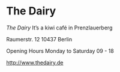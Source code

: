 # The Dairy

*The Dairy* It’s a kiwi café in Prenzlauerberg

Raumerstr. 12 10437 Berlin

Opening Hours
Monday to Saturday 09 - 18 

http://www.thedairy.de
